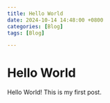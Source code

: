 ```yaml
---
title: Hello World
date: 2024-10-14 14:48:00 +0800
categories: [Blog]
tags: [Blog]

---
```


# Hello World
Hello World! This is my first post.
